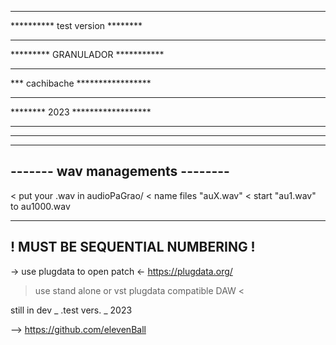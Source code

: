 ********************************
********** test version ********
********************************
********* GRANULADOR ***********
********************************
*** cachibache *****************
********************************
******** 2023 ******************
********************************
********************************


--------------------------------
------- wav managements --------
--------------------------------
<  put your .wav in audioPaGrao/ 
<  name files "auX.wav" 
<  start "au1.wav" to au1000.wav
********************************
! MUST BE SEQUENTIAL NUMBERING !
--------------------------------


-> use plugdata to open patch <-
    https://plugdata.org/

> use stand alone or vst plugdata
compatible DAW <


still in dev _ .test vers. _ 2023


--> https://github.com/elevenBall
